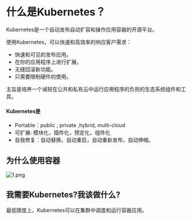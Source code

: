 # 什么是Kubernetes？

Kubernetes是一个自动发布自动扩容和操作应用容器的开源平台。

使用Kubernetes，可以快速和高效率的响应客户需求：
- 快速和可见的发布应用。
- 在你的应用程序上进行扩展。
- 无缝回滚新功能。
- 只需要限制硬件的使用。

主旨是培养一个减轻在公共和私有云中运行应用程序的负担的生态系统组件和工具。

#### Kubernetes是

- Portable：public , private ,hybrid, multi-cloud
- 可扩展: 模块化，插件化，预定化，组件化
- 自我修复：自动替换，自动重启，自动重新发布，自动伸缩。

## 为什么使用容器

![1.png](C:\Users\38368\Pictures\1.png)

## 我需要Kubernetes?我该做什么?

最低限度上，Kubernetes可以在集群中调度和运行容器应用。